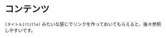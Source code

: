 <!-- TITLE: Hubzilla関連 -->
<!-- SUBTITLE: Hubzillaに関するあれこれ -->

# コンテンツ
`[タイトル](title)` みたいな感じでリンクを作っておいてもらえると、後々参照しやすいです。